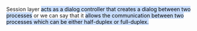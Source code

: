 Session layer <mark style="background: #ADCCFFA6;">acts as a dialog controller that creates a dialog between two processes</mark>
	or we can say that it <mark style="background: #ADCCFFA6;">allows the communication between two processes which can be either half-duplex or full-duplex.</mark>